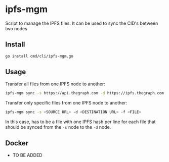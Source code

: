 # ipfs-mgm

Script to manage the IPFS files. It can be used to sync the CID's between two nodes

## Install

```bash
go install cmd/cli/ipfs-mgm.go
```

## Usage
Transfer all files from one IPFS node to another:

```bash
ipfs-mgm sync -s https://api.thegraph.com -d https://ipfs.thegraph.com
```

Transfer only specific files from one IPFS node to another:
```bash
ipfs-mgm sync -s <SOURCE URL> -d <DESTINATION URL> -f <FILE>
```

In this case, <FILE> has to be a file with one IPFS hash per line for each file that should be synced from the `-s` node to the `-d` node.

## Docker

- TO BE ADDED
